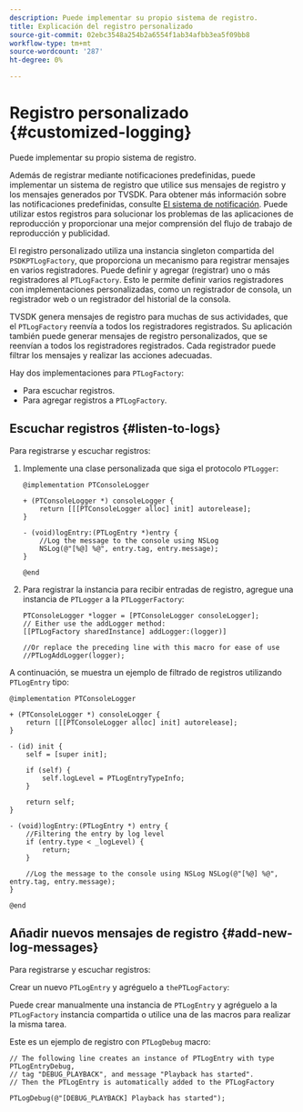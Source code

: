 ```yaml
---
description: Puede implementar su propio sistema de registro.
title: Explicación del registro personalizado
source-git-commit: 02ebc3548a254b2a6554f1ab34afbb3ea5f09bb8
workflow-type: tm+mt
source-wordcount: '287'
ht-degree: 0%

---
```


# Registro personalizado {#customized-logging}

Puede implementar su propio sistema de registro.

Además de registrar mediante notificaciones predefinidas, puede implementar un sistema de registro que utilice sus mensajes de registro y los mensajes generados por TVSDK. Para obtener más información sobre las notificaciones predefinidas, consulte [El sistema de notificación](https://help.adobe.com/en_US/primetime/psdk/ios/index.html#PSDKs-concept-The_Notification_System). Puede utilizar estos registros para solucionar los problemas de las aplicaciones de reproducción y proporcionar una mejor comprensión del flujo de trabajo de reproducción y publicidad.

El registro personalizado utiliza una instancia singleton compartida del `PSDKPTLogFactory`, que proporciona un mecanismo para registrar mensajes en varios registradores. Puede definir y agregar (registrar) uno o más registradores al `PTLogFactory`. Esto le permite definir varios registradores con implementaciones personalizadas, como un registrador de consola, un registrador web o un registrador del historial de la consola.

TVSDK genera mensajes de registro para muchas de sus actividades, que el `PTLogFactory` reenvía a todos los registradores registrados. Su aplicación también puede generar mensajes de registro personalizados, que se reenvían a todos los registradores registrados. Cada registrador puede filtrar los mensajes y realizar las acciones adecuadas.

Hay dos implementaciones para `PTLogFactory`:

* Para escuchar registros.
* Para agregar registros a `PTLogFactory`.

## Escuchar registros {#listen-to-logs}

Para registrarse y escuchar registros:
1. Implemente una clase personalizada que siga el protocolo `PTLogger`:

   ```
   @implementation PTConsoleLogger 
   
   + (PTConsoleLogger *) consoleLogger { 
       return [[[PTConsoleLogger alloc] init] autorelease]; 
   } 
   
   - (void)logEntry:(PTLogEntry *)entry { 
       //Log the message to the console using NSLog  
       NSLog(@"[%@] %@", entry.tag, entry.message); 
   } 
   
   @end
   ```

1. Para registrar la instancia para recibir entradas de registro, agregue una instancia de `PTLogger` a la `PTLoggerFactory`:

   ```
   PTConsoleLogger *logger = [PTConsoleLogger consoleLogger]; 
   // Either use the addLogger method: 
   [[PTLogFactory sharedInstance] addLogger:(logger)] 
   
   //Or replace the preceding line with this macro for ease of use 
   //PTLogAddLogger(logger); 
   ```

<!--<a id="example_3738B5A8B4C048D28695E62297CF39E3"></a>-->

A continuación, se muestra un ejemplo de filtrado de registros utilizando `PTLogEntry` tipo:

```
@implementation PTConsoleLogger 
 
+ (PTConsoleLogger *) consoleLogger { 
    return [[[PTConsoleLogger alloc] init] autorelease]; 
} 
 
- (id) init { 
    self = [super init]; 
 
    if (self) { 
        self.logLevel = PTLogEntryTypeInfo; 
    } 
 
    return self; 
} 
 
- (void)logEntry:(PTLogEntry *) entry { 
    //Filtering the entry by log level  
    if (entry.type < _logLevel) { 
        return; 
    } 
 
    //Log the message to the console using NSLog NSLog(@"[%@] %@", entry.tag, entry.message); 
} 
 
@end
```

## Añadir nuevos mensajes de registro {#add-new-log-messages}

Para registrarse y escuchar registros:

Crear un nuevo `PTLogEntry` y agréguelo a `thePTLogFactory`:

Puede crear manualmente una instancia de `PTLogEntry` y agréguelo a la `PTLogFactory` instancia compartida o utilice una de las macros para realizar la misma tarea.

Este es un ejemplo de registro con `PTLogDebug` macro:

<!--<a id="example_F014436E1686468F941F4EBD1A21B18E"></a>-->

```
// The following line creates an instance of PTLogEntry with type PTLogEntryDebug, 
// tag "DEBUG_PLAYBACK", and message "Playback has started". 
// Then the PTLogEntry is automatically added to the PTLogFactory  
 
PTLogDebug(@"[DEBUG_PLAYBACK] Playback has started");
```
